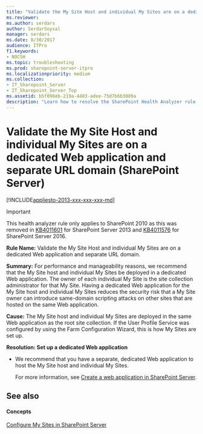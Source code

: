 ```yaml
---
title: "Validate the My Site Host and individual My Sites are on a dedicated Web application and separate URL domain (SharePoint Server)"
ms.reviewer: 
ms.author: serdars
author: SerdarSoysal
manager: serdars
ms.date: 8/30/2017
audience: ITPro
f1.keywords:
- NOCSH
ms.topic: troubleshooting
ms.prod: sharepoint-server-itpro
ms.localizationpriority: medium
ms.collection:
- IT_Sharepoint_Server
- IT_Sharepoint_Server_Top
ms.assetid: b5f098eb-219a-4483-adee-75d7b6b3089a
description: "Learn how to resolve the SharePoint Health Analyzer rule: Validate the My Site Host and individual My Sites are on a dedicated Web application and separate URL domain."
---
```


# Validate the My Site Host and individual My Sites are on a dedicated Web application and separate URL domain (SharePoint Server)

[!INCLUDE[appliesto-2013-xxx-xxx-xxx-md](../includes/appliesto-2013-xxx-xxx-xxx-md.md)]
  
>[!IMPORTANT]
>This health analyzer rule only applies to SharePoint 2010 as this was removed in [KB4011601](https://support.microsoft.com/help/4011601) for SharePoint Server 2013 and [KB4011576](https://support.microsoft.com/help/4011576) for SharePoint Server 2016.

 **Rule Name:** Validate the My Site Host and individual My Sites are on a dedicated Web application and separate URL domain. 
  
 **Summary:** For performance and manageability reasons, we recommend that the My Site host and individual My Sites be deployed in a dedicated Web application. The owner of each individual My Site is the site collection administrator for that My Site. Having a dedicated Web application for the My Site host and individual My Sites reduces the security risk that a My Site owner can introduce same-domain scripting attacks on other sites that are hosted on the same Web application. 
  
 **Cause:** The My Site host and individual My Sites are deployed in the same Web application as the root site collection. If the User Profile Service was configured by using the Farm Configuration Wizard, this is how My Sites are set up. 
  
 **Resolution: Set up a dedicated Web application**
  
- We recommend that you have a separate, dedicated Web application to host the My Site host and individual My Sites.
    
    For more information, see [Create a web application in SharePoint Server](/previous-versions/office/sharepoint-server-2010/cc261875(v=office.14)).
    
## See also
<a name="server"> </a>

#### Concepts

[Configure My Sites in SharePoint Server](../install/configure-my-sites.md)

